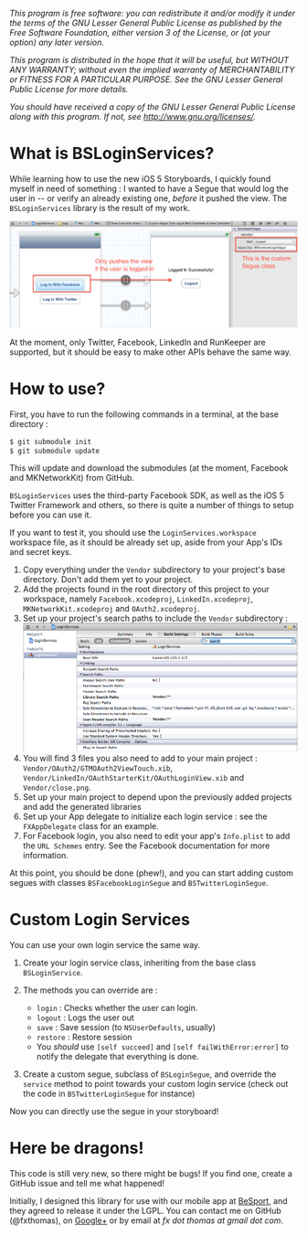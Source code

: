_This program is free software: you can redistribute it and/or modify
it under the terms of the GNU Lesser General Public License as published by
the Free Software Foundation, either version 3 of the License, or
(at your option) any later version._

_This program is distributed in the hope that it will be useful,
but WITHOUT ANY WARRANTY; without even the implied warranty of
MERCHANTABILITY or FITNESS FOR A PARTICULAR PURPOSE.  See the
GNU Lesser General Public License for more details._

_You should have received a copy of the GNU Lesser General Public License
along with this program.  If not, see <http://www.gnu.org/licenses/>._

# What is BSLoginServices?

While learning how to use the new iOS 5 Storyboards, I quickly found myself in need of something : I wanted to have a Segue that would log the user in -- or verify an already existing one, _before_ it pushed the view. The `BSLoginServices` library is the result of my work.

![Image](https://github.com/besport/BSLoginServices/raw/master/_Images/CustomSegue.png)

At the moment, only Twitter, Facebook, LinkedIn and RunKeeper are supported, but it should be easy to make other APIs behave the same way.

# How to use?

First, you have to run the following commands in a terminal, at the base directory :

```
$ git submodule init
$ git submodule update
```

This will update and download the submodules (at the moment, Facebook and MKNetworkKit) from GitHub.

`BSLoginServices` uses the third-party Facebook SDK, as well as the iOS 5 Twitter Framework and others, so there is quite a number of things to setup before you can use it.

If you want to test it, you should use the `LoginServices.workspace` workspace file, as it should be already set up, aside from your App's IDs and secret keys.

  1. Copy everything under the `Vendor` subdirectory to your project's base directory. Don't add them yet to your project.
  2. Add the projects found in the root directory of this project to your workspace, namely `Facebook.xcodeproj`, `LinkedIn.xcodeproj`, `MKNetworkKit.xcodeproj` and `OAuth2.xcodeproj`.
  3. Set up your project's search paths to include the `Vendor` subdirectory : ![Image](https://github.com/besport/BSLoginServices/raw/master/_Images/SearchPaths.png)
  4. You will find 3 files you also need to add to your main project : `Vendor/OAuth2/GTMOAuth2ViewTouch.xib`, `Vendor/LinkedIn/OAuthStarterKit/OAuthLoginView.xib` and `Vendor/close.png`.
  5. Set up your main project to depend upon the previously added projects and add the generated libraries
  6. Set up your App delegate to initialize each login service : see the `FXAppDelegate` class for an example.
  7. For Facebook login, you also need to edit your app's `Info.plist` to add the `URL Schemes` entry. See the Facebook documentation for more information.

At this point, you should be done (phew!), and you can start adding custom segues with classes `BSFacebookLoginSegue` and `BSTwitterLoginSegue`.

# Custom Login Services

You can use your own login service the same way.
  
  1. Create your login service class, inheriting from the base class `BSLoginService`.
  2. The methods you can override are :
     * `login` : Checks whether the user can login.
     * `logout` : Logs the user out
     * `save` : Save session (to `NSUserDefaults`, usually)
     * `restore` : Restore session
     * You _should_ use `[self succeed]` and `[self failWithError:error]` to notify the delegate that everything is done.
     
  3. Create a custom segue, subclass of `BSLoginSegue`, and override the `service` method to point towards your custom login service (check out the code in `BSTwitterLoginSegue` for instance)
  
Now you can directly use the segue in your storyboard!

# Here be dragons!

This code is still very new, so there might be bugs! If you find one, create a GitHub issue and tell me what happened!

Initially, I designed this library for use with our mobile app at [BeSport](http://www.besport.com), and they agreed to release it under the LGPL.
You can contact me on GitHub (@fxthomas), on [Google+](https://plus.google.com/111834675378115409903) or by email at _fx dot thomas at gmail dot com_.
